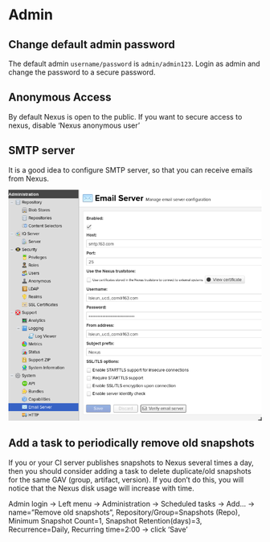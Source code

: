 # Admin

## Change default admin password

The default admin `username/password` is `admin/admin123`. Login as admin and change the password to a secure password.

## Anonymous Access

By default Nexus is open to the public. If you want to secure access to nexus, disable ‘Nexus anonymous user’

## SMTP server

It is a good idea to configure SMTP server, so that you can receive emails from Nexus.

![](images/20181013105557.png)


## Add a task to periodically remove old snapshots

If you or your CI server publishes snapshots to Nexus several times a day, then you should consider adding a task to delete duplicate/old snapshots for the same GAV (group, artifact, version). If you don’t do this, you will notice that the Nexus disk usage will increase with time.

Admin login -> Left menu -> Administration -> Scheduled tasks -> Add… -> name=”Remove old snapshots”, Repository/Group=Snapshots (Repo), Minimum Snapshot Count=1, Snapshot Retention(days)=3, Recurrence=Daily, Recurring time=2:00 -> click ‘Save’













